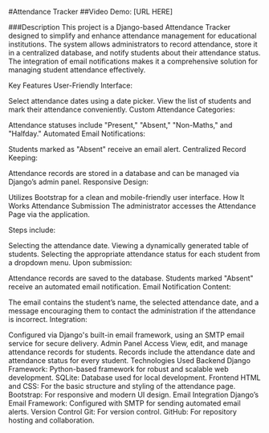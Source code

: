 #Attendance Tracker
##Video Demo: [URL HERE]

###Description
This project is a Django-based Attendance Tracker designed to simplify and enhance attendance management for educational institutions. The system allows administrators to record attendance, store it in a centralized database, and notify students about their attendance status. The integration of email notifications makes it a comprehensive solution for managing student attendance effectively.

Key Features
User-Friendly Interface:

Select attendance dates using a date picker.
View the list of students and mark their attendance conveniently.
Custom Attendance Categories:

Attendance statuses include "Present," "Absent," "Non-Maths," and "Halfday."
Automated Email Notifications:

Students marked as "Absent" receive an email alert.
Centralized Record Keeping:

Attendance records are stored in a database and can be managed via Django’s admin panel.
Responsive Design:

Utilizes Bootstrap for a clean and mobile-friendly user interface.
How It Works
Attendance Submission
The administrator accesses the Attendance Page via the application.

Steps include:

Selecting the attendance date.
Viewing a dynamically generated table of students.
Selecting the appropriate attendance status for each student from a dropdown menu.
Upon submission:

Attendance records are saved to the database.
Students marked "Absent" receive an automated email notification.
Email Notification
Content:

The email contains the student’s name, the selected attendance date, and a message encouraging them to contact the administration if the attendance is incorrect.
Integration:

Configured via Django's built-in email framework, using an SMTP email service for secure delivery.
Admin Panel Access
View, edit, and manage attendance records for students.
Records include the attendance date and attendance status for every student.
Technologies Used
Backend
Django Framework: Python-based framework for robust and scalable web development.
SQLite: Database used for local development.
Frontend
HTML and CSS: For the basic structure and styling of the attendance page.
Bootstrap: For responsive and modern UI design.
Email Integration
Django’s Email Framework: Configured with SMTP for sending automated email alerts.
Version Control
Git: For version control.
GitHub: For repository hosting and collaboration.

